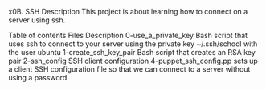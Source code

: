 x0B. SSH
Description
This project is about learning how to connect on a server using ssh.

Table of contents
Files	Description
0-use_a_private_key	Bash script that uses ssh to connect to your server using the private key ~/.ssh/school with the user ubuntu
1-create_ssh_key_pair	Bash script that creates an RSA key pair
2-ssh_config	SSH client configuration
4-puppet_ssh_config.pp	sets up a client SSH configuration file so that we can connect to a server without using a password
